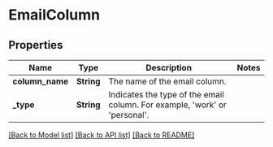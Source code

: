 # EmailColumn

## Properties

Name | Type | Description | Notes
------------ | ------------- | ------------- | -------------
**column_name** | **String** | The name of the email column. | 
**_type** | **String** | Indicates the type of the email column. For example, 'work' or 'personal'. | 

[[Back to Model list]](../README.md#documentation-for-models) [[Back to API list]](../README.md#documentation-for-api-endpoints) [[Back to README]](../README.md)


